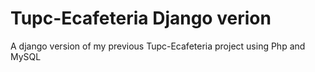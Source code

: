 # Tupc-Ecafeteria Django verion

A django version of my previous Tupc-Ecafeteria project using Php and MySQL


